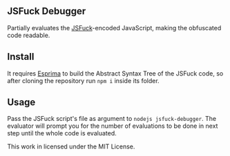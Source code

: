 ## JSFuck Debugger
Partially evaluates the [JSFuck][1]-encoded JavaScript, making the obfuscated code readable.

## Install
It requires [Esprima][2] to build the Abstract Syntax Tree of the JSFuck code, so after cloning the repository run `npm i` inside its folder.

## Usage
Pass the JSFuck script's file as argument to `nodejs jsfuck-debugger`. The evaluator will prompt you for the number of evaluations to be done in next step until the whole code is evaluated.

This work in licensed under the MIT License.

[1]: https://en.wikipedia.org/wiki/JSFuck
[2]: https://github.com/jquery/esprima
